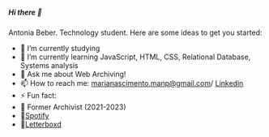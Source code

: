 ##### Hi there 👋

Antonia Beber.
Technology student.
Here are some ideas to get you started:


- 🔭 I’m currently studying
- 🌱 I’m currently learning JavaScript, HTML, CSS, Relational Database, Systems analysis
- 💬 Ask me about Web Archiving!
- 📫 How to reach me: marianascimento.manp@gmail.com/ [Linkedin](www.linkedin.com/in/maria-antônia-nascimento-pinto-80a84b204)
- ⚡ Fun fact:
- 📜 Former Archivist (2021-2023)
- 🎵[Spotify](https://open.spotify.com/user/21eeqghu4mqv4e2y3c4anglga?si=feea576541ca4832)
- 🎥[Letterboxd](https://boxd.it/1mE2b)




